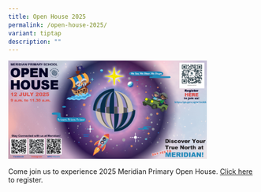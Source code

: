 ```yaml
---
title: Open House 2025
permalink: /open-house-2025/
variant: tiptap
description: ""
---
```

<p></p><a class="isomer-image-wrapper" href="https://form.gov.sg/680858648b6a49a4046750d8"><img style="width: 80%;" height="auto" width="100%" alt="" src="/images/Home Page Banner/Open_House_2025.png"></a>
<p>Come join us to experience 2025 Meridian Primary Open House. <a href="https://form.gov.sg/680858648b6a49a4046750d8" rel="noopener nofollow" target="_blank">Click here</a> to
register.</p>
